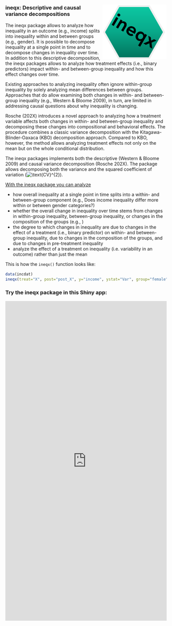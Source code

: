 
<!-- README.md is generated from README.Rmd. Please edit that file -->

# <img src="man/figures/ineqx-hexagon.png" width="200" align="right" />

### ineqx: Descriptive and causal variance decompositions

The ineqx package allows to analyze how inequality in an outcome (e.g.,
income) splits into inequality within and between groups (e.g., gender).
It is possible to decompose inequality at a single point in time and to
decompose changes in inequality over time. In addition to this
descriptive decomposition, the ineqx packages allows to analyze how
treatment effects (i.e., binary predictors) impact within- and
between-group inequality and how this effect changes over time.

Existing approaches to analyzing inequality often ignore within-group
inequality by solely analyzing mean differences between groups.
Approaches that do allow examining both changes in within- and
between-group inequality (e.g., Western & Bloome 2009), in turn, are
limited in addressing causal questions about why inequality is changing.

Rosche (202X) introduces a novel approach to analyzing how a treatment
variable affects both changes in within- and between-group inequality
and decomposing these changes into compositional and behavioral effects.
The procedure combines a classic variance decomposition with the
Kitagawa-Blinder-Oaxaca (KBO) decomposition approach. Compared to KBO,
however, the method allows analyzing treatment effects not only on the
mean but on the whole conditional distribution.

The ineqx packages implements both the descriptive (Western & Bloome
2009) and causal variance decomposition (Rosche 202X). The package
allows decomposing both the variance and the squared coefficient of
variation
(![\\text{CV}^{2}](https://latex.codecogs.com/png.image?%5Cdpi%7B110%7D&space;%5Cbg_white&space;%5Ctext%7BCV%7D%5E%7B2%7D "\text{CV}^{2}")).

<u>With the ineqx package you can analyze</u>

-   how overall inequality at a single point in time splits into a
    within- and between-group component (e.g., Does income inequality
    differ more within or between gender categories?)
-   whether the overall change in inequality over time stems from
    changes in within-group inequality, between-group inequality, or
    changes in the composition of the groups (e.g., )
-   the degree to which changes in inequality are due to changes in the
    effect of a treatment (i.e., binary predictor) on within- and
    between-group inequality, due to changes in the composition of the
    groups, and due to changes in pre-treatment inequality
-   analyze the effect of a treatment on inequality (i.e. variability in
    an outcome) rather than just the mean

This is how the `ineqx()` function looks like:

``` r
data(incdat)
ineqx(treat="X", post="post_X", y="income", ystat="Var", group="female", time="year", ref=1990, dat)
```

### Try the ineqx package in this Shiny app:

<style>
iframe {
  width: 100%;
  height: 1000px;
  border: none;
}
</style>
<iframe src="https://benrosche.shinyapps.io/ineqx-app/" />

### Developers

I welcome contributions to the package! Feel free to submit changes for
review or contact me if you have any questions.

### Issues or Feature Requests

If you would like to log an issue or submit a feature request, please
create a new issue or comment on an existing issue on [GitHub
Issues](https://github.com/benrosche/ineqx/issues) on this repo.

### Changelog

See [NEWS.md](https://github.com/benrosche/ineqx/news/index.html) for
the package changelog.

More information can be found
[here](http://benrosche.com/projects/ineqx/)
